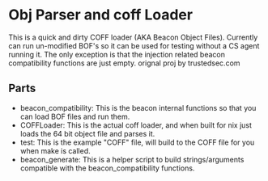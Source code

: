 # Obj Parser and coff Loader

This is a quick and dirty COFF loader (AKA Beacon Object Files). Currently can run un-modified BOF's so it can be used for testing without a CS agent running it. The only exception is that the injection related beacon compatibility functions are just empty.
orignal proj by trustedsec.com


## Parts

- beacon_compatibility: This is the beacon internal functions so that you can load BOF files and run them.
- COFFLoader: This is the actual coff loader, and when built for nix just loads the 64 bit object file and parses it.
- test: This is the example "COFF" file, will build to the COFF file for you when make is called.
- beacon_generate: This is a helper script to build strings/arguments compatible with the beacon_compatibility functions.
